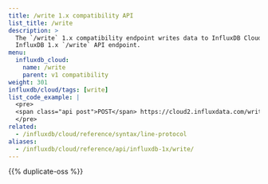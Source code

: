 ```yaml
---
title: /write 1.x compatibility API
list_title: /write
description: >
  The `/write` 1.x compatibility endpoint writes data to InfluxDB Cloud using patterns from the
  InfluxDB 1.x `/write` API endpoint.
menu:
  influxdb_cloud:
    name: /write
    parent: v1 compatibility
weight: 301
influxdb/cloud/tags: [write]
list_code_example: |
  <pre>
  <span class="api post">POST</span> https://cloud2.influxdata.com/write
  </pre>
related:
  - /influxdb/cloud/reference/syntax/line-protocol
aliases:
  - /influxdb/cloud/reference/api/influxdb-1x/write/
---
```


{{% duplicate-oss %}}
